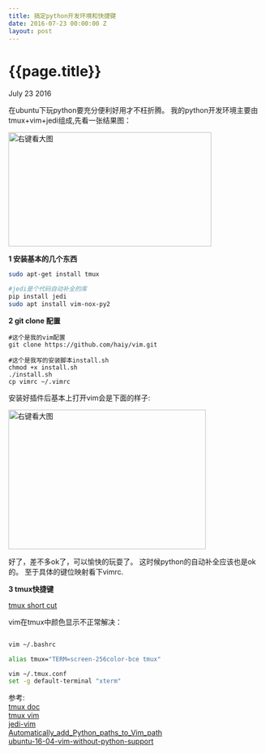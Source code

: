 ```yaml
---
title: 搞定python开发环境和快捷键
date: 2016-07-23 00:00:00 Z
layout: post
---
```


{{page.title}}
================
<p class = "meta">July 23 2016</p>

在ubuntu下玩python要充分便利好用才不枉折腾。
我的python开发环境主要由tmux+vim+jedi组成,先看一张结果图：

<a href="http://haiy.github.io/images/python_dev_ide.png"  target="_blank"><img alt="右键看大图" src="{{site.url}}/images/python_dev_ide.png"  height="225px" width="400px"> </a>

**1 安装基本的几个东西**

```bash
sudo apt-get install tmux 

#jedi是个代码自动补全的库
pip install jedi
sudo apt install vim-nox-py2
```

**2 git clone 配置**

```
#这个是我的vim配置
git clone https://github.com/haiy/vim.git

#这个是我写的安装脚本install.sh
chmod +x install.sh
./install.sh
cp vimrc ~/.vimrc
```

安装好插件后基本上打开vim会是下面的样子:

<a href="http://haiy.github.io/images/vim_theme.png" target="_blank"><img alt="右键看大图" src="{{site.url}}/images/vim_theme.png"  height="275px" width="389px"></a>

好了，差不多ok了，可以愉快的玩耍了。
这时候python的自动补全应该也是ok的。
至于具体的键位映射看下vimrc.

**3 tmux快捷键**

[tmux short cut](https://gist.github.com/haiy/66f96a25326dccc0ad531b01c19b8c88.js)

vim在tmux中颜色显示不正常解决：

```bash

vim ~/.bashrc

alias tmux="TERM=screen-256color-bce tmux"

vim ~/.tmux.conf
set -g default-terminal "xterm"

```


参考:    
[tmux doc](http://man.openbsd.org/OpenBSD-current/man1/tmux.1)   
[tmux vim](http://stackoverflow.com/questions/10158508/lose-vim-colorscheme-in-tmux-mode)  
[jedi-vim](https://github.com/davidhalter/jedi-vim)   
[Automatically_add_Python_paths_to_Vim_path](http://vim.wikia.com/wiki/Automatically_add_Python_paths_to_Vim_path)    
[ubuntu-16-04-vim-without-python-support](http://askubuntu.com/questions/764882/ubuntu-16-04-vim-without-python-support)   
